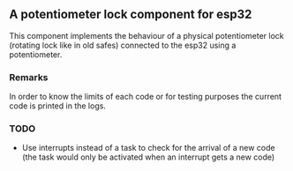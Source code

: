 
## A potentiometer lock component for esp32
This component implements the behaviour of a physical potentiometer lock (rotating lock like in old safes) connected to the esp32 using a potentiometer.

### Remarks
In order to know the limits of each code or for testing purposes the current code is printed in the logs.

### TODO
- Use interrupts instead of a task to check for the arrival of a new code (the task would only be activated when an interrupt gets a new code)
